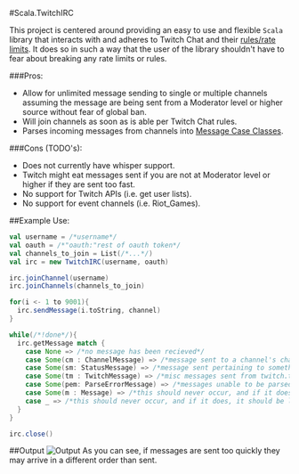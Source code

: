 #Scala.TwitchIRC

This project is centered around providing an easy to use and flexible `Scala` library that interacts with and adheres to Twitch Chat and their [rules/rate limits](https://github.com/justintv/Twitch-API/blob/master/IRC.md). It does so in such a way that the user of the library shouldn't have to fear about breaking any rate limits or rules.

###Pros:
- Allow for unlimited message sending to single or multiple channels assuming the message are being sent from a Moderator level or higher source without fear of global ban.
- Will join channels as soon as is able per Twitch Chat rules.
- Parses incoming messages from channels into [Message Case Classes](https://github.com/0Seren/Scala.TwitchIRC/blob/master/TwitchIRC/Message.scala).

###Cons (TODO's):
- Does not currently have whisper support.
- Twitch might eat messages sent if you are not at Moderator level or higher if they are sent too fast.
- No support for Twitch APIs (i.e. get user lists).
- No support for event channels (i.e. Riot_Games).

##Example Use:
```scala
val username = /*username*/
val oauth = /*"oauth:"rest of oauth token*/
val channels_to_join = List(/*...*/)
val irc = new TwitchIRC(username, oauth)

irc.joinChannel(username)
irc.joinChannels(channels_to_join)

for(i <- 1 to 9001){
  irc.sendMessage(i.toString, channel)
}

while(/*!done*/){
  irc.getMessage match {
    case None => /*no message has been recieved*/
    case Some(cm : ChannelMessage) => /*message sent to a channel's chat*/
    case Some(sm: StatusMessage) => /*message sent pertaining to something like "sub mode on"*/
    case Some(tm : TwitchMessage) => /*misc messages sent from twitch.tv*/
    case Some(pem: ParseErrorMessage) => /*messages unable to be parsed (should be logged and reported here)*/
    case Some(m : Message) => /*this should never occur, and if it does, it should be logged and reported here*/
    case _ => /*this should never occur, and if it does, it should be logged and reported here*/
  }
}

irc.close()
```
 ##Output
 ![Output](https://i.gyazo.com/e7b03649383811367b5483de97b2dde5.png "Output")
 As you can see, if messages are sent too quickly they may arrive in a different order than sent.
